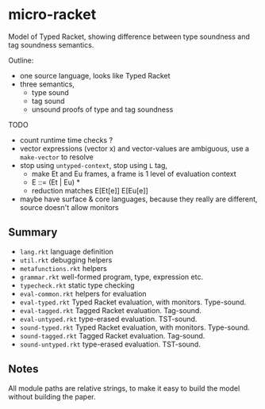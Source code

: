micro-racket
===

Model of Typed Racket,
 showing difference between type soundness and tag soundness semantics.

Outline:
- one source language, looks like Typed Racket
- three semantics,
  * type sound
  * tag sound
  * unsound
proofs of type and tag soundness

TODO
- count runtime time checks ?
- vector expressions (vector x) and vector-values are ambiguous,
  use a `make-vector` to resolve
- stop using `untyped-context`, stop using `L` tag,
  - make Et and Eu frames, a frame is 1 level of evaluation context
  - E ::= (Et | Eu) *
  - reduction matches E[Et[e]] E[Eu[e]]
- maybe have surface & core languages,
  because they really are different,
  source doesn't allow monitors


Summary
---

- `lang.rkt` language definition
- `util.rkt` debugging helpers
- `metafunctions.rkt` helpers
- `grammar.rkt` well-formed program, type, expression etc.
- `typecheck.rkt` static type checking
- `eval-common.rkt` helpers for evaluation
- `eval-typed.rkt` Typed Racket evaluation, with monitors. Type-sound.
- `eval-tagged.rkt` Tagged Racket evaluation. Tag-sound.
- `eval-untyped.rkt` type-erased evaluation. TST-sound.
- `sound-typed.rkt` Typed Racket evaluation, with monitors. Type-sound.
- `sound-tagged.rkt` Tagged Racket evaluation. Tag-sound.
- `sound-untyped.rkt` type-erased evaluation. TST-sound.


Notes
---

All module paths are relative strings,
 to make it easy to build the model without building the paper.


